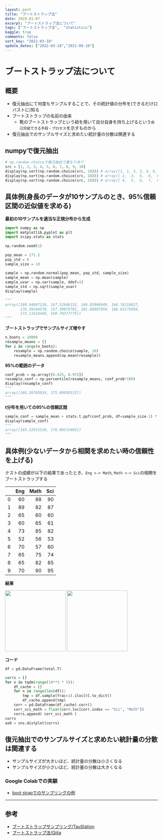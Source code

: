 ```yaml
---
layout: post
title: "ブートストラップ法"
date: 2019-01-07
excerpt: "ブートストラップ法について"
tags: ["ブートストラップ法",  "statistics"]
kaggle: true
comments: false
sort_key: "2022-03-18"
update_dates: ["2022-03-18","2021-09-10"]
---
```


# ブートストラップ法について

## 概要
 - 復元抽出にて何度もサンプルすることで、その統計値の分布を(できるだけロバストに)知る  
 - ブートストラップの名前の由来
   - 靴のブートストラップという紐を用いて自分自身を持ち上げるという`自己完結できる手段・プロセス`を示すものから
 - 復元抽出でのサンプルサイズと求めたい統計量の分散は関連する
  
## numpyで復元抽出

```python
# np.random.choiceで復元抽出で重なりあり
src = [1, 2, 3, 4, 5, 6, 7, 8, 9, 10]
display(np.sort(np.random.choice(src, 10))) # array([1, 1, 3, 3, 4, 6, 6, 6, 7, 8])
display(np.sort(np.random.choice(src, 10))) # array([ 2,  3,  6,  6,  6,  7,  7,  8,  9, 10])
display(np.sort(np.random.choice(src, 10))) # array([ 4,  5,  6,  7,  8,  9,  9,  9, 10, 10])
```

## 具体例(身長のデータが10サンプルのとき、95%信頼区間の近似値を求める)

**最初の10サンプルを適当な正規分布から生成**  
```python
import numpy as np
import matplotlib.pyplot as plt
import scipy.stats as stats
 
np.random.seed(1)
 
pop_mean = 171.2
pop_std = 6
sample_size = 10
 
sample = np.random.normal(pop_mean, pop_std, sample_size)
sample_mean = np.mean(sample)
sample_uvar = np.var(sample, ddof=1)
sample_std = np.sqrt(sample_uvar)
display(sample)

"""
array([180.94607218, 167.52946152, 168.03096949, 164.76218827,
       176.39244578, 157.39076782, 181.66887059, 166.63275859,
       173.11423458, 169.70377775])
"""
```

**ブートストラップでサンプルサイズ増やす**  
```python
n_boots = 10000
resample_means = []
for i in range(n_boots):
    resample = np.random.choice(sample, 10)
    resample_means.append(np.mean(resample))
```

**95%の範囲のデータ**  
```python
conf_prob = np.array([0.025, 0.975])
resample_conf = np.percentile(resample_means, conf_prob*100)
display(resample_conf)
"""
array([166.26765934, 175.09959133])
"""
```

**t分布を用いての95%の信頼区間**  
```python
sample_conf = sample_mean + stats.t.ppf(conf_prob, df=sample_size-1) * np.sqrt(sample_uvar / sample_size)
display(sample_conf)
"""
array([165.22915528, 176.00515403])
"""
```

## 具体例(少ないデータから相関を求めたい時の信頼性を上げる)

テストの成績が以下の結果であったとき、`Eng <-> Math`, `Math <-> Sci`の相関をブートストラップする

|    |   Eng |   Math |   Sci |
|---:|------:|-------:|------:|
|  0 |    60 |     88 |    90 |
|  1 |    89 |     82 |    87 |
|  2 |    65 |     60 |    60 |
|  3 |    60 |     65 |    61 |
|  4 |    73 |     85 |    82 |
|  5 |    52 |     56 |    53 |
|  6 |    70 |     57 |    60 |
|  7 |    65 |     75 |    74 |
|  8 |    65 |     82 |    85 |
|  9 |    70 |     90 |    95 |

**結果**  

<div>
  <img style="align: center !important; width: 200px !important;" src="https://user-images.githubusercontent.com/4949982/132794376-17a9b33d-8124-4d8a-8de1-41add9be69ac.png">
  <img style="align: center !important; width: 200px !important;" src="https://user-images.githubusercontent.com/4949982/132794371-ae74465d-a6ec-41e5-a2a6-222a14079f51.png">
</div>

**コード**  
```python
df = pd.DataFrame(total.T)

corrs = []
for n in tqdm(range(10**3 * 5)):
    df_cache = []
    for n in range(len(df)):
        tmp = df.sample(frac=1).iloc[0].to_dict()
        df_cache.append(tmp)
    corr = pd.DataFrame(df_cache).corr()
    corr_sci_math = float(corr.loc[corr.index == "Sci", "Math"])
    corrs.append( corr_sci_math )
corrs
ax0 = sns.distplot(corrs)
```

## 復元抽出でのサンプルサイズと求めたい統計量の分散は関連する
 - サンプルサイズが大きいほど、統計量の分散は小さくなる
 - サンプルサイズが小さいほど、統計量の分散は大きくなる

### Google Colabでの実験
 - [boot strapでのサンプリングの例](https://colab.research.google.com/drive/13lcQHVaDrEd4TML0Iv8KDQNSELYB2B3U?usp=sharing)

---

## 参考
 - [ブートストラップサンプリング/TauStation](http://taustation.com/bootstrap_sampling/)
 - [ブートストラップ法/Qiita](https://qiita.com/Yt330110713/items/0a26d1201d632c46cf40)
